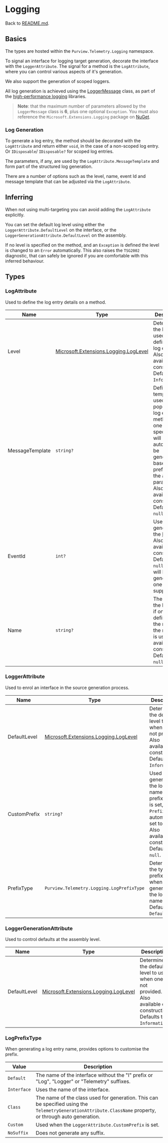 # Logging

Back to [README.md](../README.md).

## Basics

The types are hosted within the `Purview.Telemetry.Logging` namespace.

To signal an interface for logging target generation, decorate the interface with the `LoggerAttribute`. The signal for a method is the `LogAttribute`, where you can control various aspects of it's generation.

We also support the generation of scoped loggers.

All log generation is achieved using the [LoggerMessage](https://learn.microsoft.com/en-us/dotnet/api/microsoft.extensions.logging.loggermessage) class, as part of the [high-performance logging](https://learn.microsoft.com/en-us/dotnet/core/extensions/high-performance-logging) libraries.

> **Note**: that the maximum number of parameters allowed by the `LoggerMessage` class is **6**, plus one optional `Exception`.
> You must also reference the `Microsoft.Extensions.Logging` package on [NuGet](https://www.nuget.org/packages/Microsoft.Extensions.Logging/).

### Log Generation

To generate a log entry, the method should be decorated with the `LogAttribute` and return either `void`, in the case of a non-scoped log entry. Or `IDisposable`/ `IDisposable?` for scoped log entries.

The parameters, if any, are used by the `LogAttribute.MessageTemplate` and form part of the structured log generation.

There are a number of options such as the level, name, event Id and message template that can be adjusted via the `LogAttribute`.

## Inferring

When not using multi-targeting you can avoid adding the `LogAttribute` explicitly.

You can set the default log level using either the `LoggerAttribute.DefaultLevel` on the interface, or the `LoggerGenerationAttribute.DefaultLevel` on the assembly.

If no level is specified on the method, and an `Exception` is defined the level is changed to an `Error` automatically. This also raises the `TSG2002` diagnostic, that can safely be ignored if you are comfortable with this inferred behaviour.

## Types

### LogAttribute

Used to define the log entry details on a method.

| Name | Type | Description |
| -- | -- | -- |
| Level | [Microsoft.Extensions.Logging.LogLevel](https://learn.microsoft.com/en-us/dotnet/api/microsoft.extensions.logging.loglevel) | Determines the level used when defining the log entry. Also available on construction. Defaults to `Information`. |
| MessageTemplate | `string?` | Defines the template used to populate the log entry method. If one is not specified, it will automatically be generated based on the prefixes and the available parameters. Also available on construction. Defaults to `null`. |
| EventId | `int?` | Used when generating the [EventId](https://learn.microsoft.com/en-us/dotnet/api/microsoft.extensions.logging.eventid). Also available on construction. Defaults to `null`. One will be generated if one is not supplied. |
| Name | `string?` | The name of the log entry, if one is not defined then the name of the method is used. Also available on construction. Defaults to `null`. |

### LoggerAttribute

Used to enrol an interface in the source generation process.

| Name | Type | Description |
| -- | -- | -- |
| DefaultLevel | [Microsoft.Extensions.Logging.LogLevel](https://learn.microsoft.com/en-us/dotnet/api/microsoft.extensions.logging.loglevel) | Determines the default level to use when one is not provided. Also available on construction. Defaults to `Information`. |
| CustomPrefix | `string?` | Used when generating the log entry name's prefix. If this is set, the `PrefixType` is automatically set to `Custom`. Also available on construction. Defaults to `null`. |
| PrefixType | `Purview.Telemetry.Logging.LogPrefixType` | Determines the type of prefix to use when generating the log entry name. Defaults to `Default`. |

### LoggerGenerationAttribute

Used to control defaults at the assembly level.

| Name | Type | Description |
| -- | -- | -- |
| DefaultLevel | [Microsoft.Extensions.Logging.LogLevel](https://learn.microsoft.com/en-us/dotnet/api/microsoft.extensions.logging.loglevel) | Determines the default level to use when one is not provided. Also available on construction. Defaults to `Information`. |

### LogPrefixType

When generating a log entry name, provides options to customise the prefix.

| Value | Description |
| -- | -- |
| `Default` | The name of the interface without the "I" prefix or "Log", "Logger" or "Telemetry" suffixes. |
| `Interface` | Uses the name of the interface. |
| `Class` | The name of the class used for generation. This can be specified using the `TelemetryGenerationAttribute.ClassName` property, or through auto generation. |
| `Custom` | Used when the `LoggerAttribute.CustomPrefix` is set. |
| `NoSuffix` | Does not generate any suffix. |
